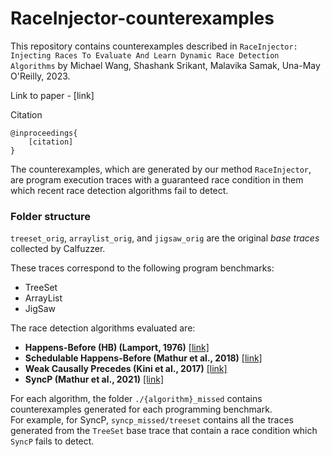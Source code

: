 # RaceInjector-counterexamples

This repository contains counterexamples described in `RaceInjector: Injecting Races To Evaluate And Learn Dynamic Race Detection Algorithms` by Michael Wang, Shashank Srikant, Malavika Samak, Una-May O'Reilly, 2023.

Link to paper - [link]

Citation
```
@inproceedings{
	[citation]
}
```

The counterexamples, which are generated by our method `RaceInjector`, are program execution traces with a guaranteed race condition in them which recent race detection algorithms fail to detect.

### Folder structure

`treeset_orig`, `arraylist_orig`, and `jigsaw_orig` are the original _base traces_ collected by Calfuzzer.

These traces correspond to the following program benchmarks:
- TreeSet 
- ArrayList
- JigSaw 

The race detection algorithms evaluated are:
- **Happens-Before (HB) (Lamport, 1976)** [[link]](https://lamport.azurewebsites.net/pubs/time-clocks.pdf)
- **Schedulable Happens-Before (Mathur et al., 2018)** [[link]](https://dl.acm.org/doi/abs/10.1145/3276515)
- **Weak Causally Precedes (Kini et al., 2017)** [[link]](https://arxiv.org/pdf/1704.02432.pdf)
- **SyncP (Mathur et al., 2021)** [[link]](https://dl.acm.org/doi/10.1145/3434317)


For each algorithm, the folder `./{algorithm}_missed` contains counterexamples generated for each programming benchmark.  
For example, for SyncP, `syncp_missed/treeset` contains all the traces generated from the `TreeSet` base trace that contain a race condition which `SyncP` fails to detect.
